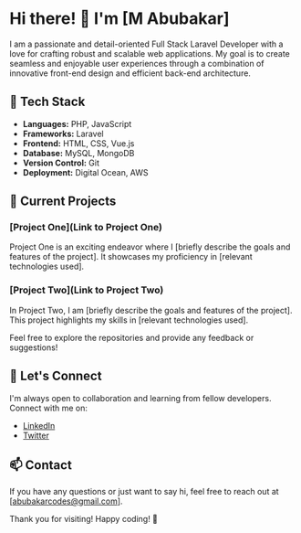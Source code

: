 # Hi there! 👋 I'm [M Abubakar]

I am a passionate and detail-oriented Full Stack Laravel Developer with a love for crafting robust and scalable web applications. My goal is to create seamless and enjoyable user experiences through a combination of innovative front-end design and efficient back-end architecture.

## 🚀 Tech Stack

- **Languages:** PHP, JavaScript
- **Frameworks:** Laravel
- **Frontend:** HTML, CSS, Vue.js
- **Database:** MySQL, MongoDB
- **Version Control:** Git
- **Deployment:** Digital Ocean, AWS

## 🌱 Current Projects

### [Project One](Link to Project One)

Project One is an exciting endeavor where I [briefly describe the goals and features of the project]. It showcases my proficiency in [relevant technologies used].

### [Project Two](Link to Project Two)

In Project Two, I am [briefly describe the goals and features of the project]. This project highlights my skills in [relevant technologies used].

Feel free to explore the repositories and provide any feedback or suggestions!

## 🤝 Let's Connect

I'm always open to collaboration and learning from fellow developers. Connect with me on:

- [LinkedIn](https://www.linkedin.com/in/abubakarcodes)
- [Twitter](https://x.com/abubakarcodes)

## 📫 Contact

If you have any questions or just want to say hi, feel free to reach out at [abubakarcodes@gmail.com].

Thank you for visiting! Happy coding! 🚀
